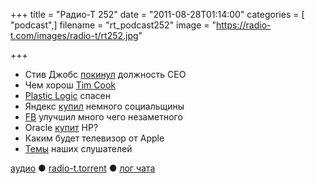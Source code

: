 +++
title = "Радио-Т 252"
date = "2011-08-28T01:14:00"
categories = [ "podcast",]
filename = "rt_podcast252"
image = "https://radio-t.com/images/radio-t/rt252.jpg"

+++

- Стив Джобс [покинул](http://habrahabr.ru/blogs/apple/127024/) должность CEO
- Чем хорош [Tim Cook](http://www.wired.com/epicenter/2011/08/why-tim-cook/)
-  [Plastic Logic](http://www.engadget.com/2011/08/23/plastic-logic-granted-a-second-life-scores-trial-in-russian-sch/) спасен
- Яндекс [купил](http://thenextweb.com/eu/2011/08/26/russian-search-giant-yandex-acquires-twitter-powered-news-startup-in-social-push/?awesm=tnw.) немного социальщины
- [FB](http://techcrunch.com/2011/08/23/facebooks-massive-kitchen-sink-update-photo-tag-approvals-and-so-much-more/) улучшил много чего незаметного
- Oracle [купит](http://www.forbes.com/sites/ericsavitz/2011/08/22/thinking-the-unthinkable-is-oracle-considering-buying-hp/) HP?
- Каким будет телевизор от Apple
- [Темы](http://new.radio-t.com/2011/08/252.html) наших слушателей

[аудио](http://archive.rucast.net/radio-t/media/rt_podcast252.mp3) ● [radio-t.torrent](http://www.radio-t.com/torrents/rt_podcast252.mp3.torrent) ● [лог чата](http://chat.radio-t.com/logs/radio-t-252.html)<audio src="http://archive.rucast.net/radio-t/media/rt_podcast252.mp3" preload="none"></audio>